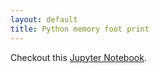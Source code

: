 ```yaml
---
layout: default
title: Python memory foot print
---
```



Checkout this <a target="_blank" href="http://nbviewer.jupyter.org/gist/mhoffman/e9a11c1d8a90a0eed2d35eddf0bc3f89">Jupyter Notebook</a>.

<script src="https://gist.github.com/mhoffman/e9a11c1d8a90a0eed2d35eddf0bc3f89.js"></script>
